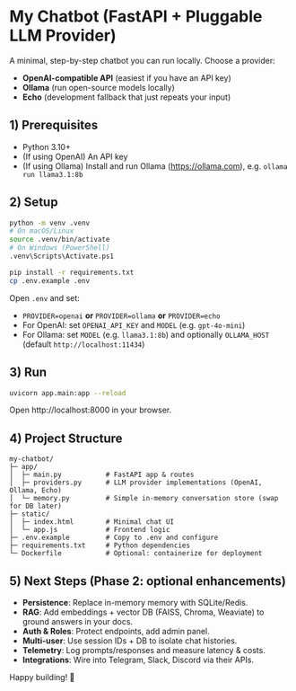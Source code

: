 # My Chatbot (FastAPI + Pluggable LLM Provider)

A minimal, step-by-step chatbot you can run locally. Choose a provider:
- **OpenAI-compatible API** (easiest if you have an API key)
- **Ollama** (run open-source models locally)
- **Echo** (development fallback that just repeats your input)

## 1) Prerequisites
- Python 3.10+
- (If using OpenAI) An API key
- (If using Ollama) Install and run Ollama (https://ollama.com), e.g. `ollama run llama3.1:8b`

## 2) Setup
```bash
python -m venv .venv
# On macOS/Linux
source .venv/bin/activate
# On Windows (PowerShell)
.venv\Scripts\Activate.ps1

pip install -r requirements.txt
cp .env.example .env
```

Open `.env` and set:
- `PROVIDER=openai` **or** `PROVIDER=ollama` **or** `PROVIDER=echo`
- For OpenAI: set `OPENAI_API_KEY` and `MODEL` (e.g. `gpt-4o-mini`)
- For Ollama: set `MODEL` (e.g. `llama3.1:8b`) and optionally `OLLAMA_HOST` (default `http://localhost:11434`)

## 3) Run
```bash
uvicorn app.main:app --reload
```
Open http://localhost:8000 in your browser.

## 4) Project Structure
```
my-chatbot/
├─ app/
│  ├─ main.py           # FastAPI app & routes
│  ├─ providers.py      # LLM provider implementations (OpenAI, Ollama, Echo)
│  └─ memory.py         # Simple in-memory conversation store (swap for DB later)
├─ static/
│  ├─ index.html        # Minimal chat UI
│  └─ app.js            # Frontend logic
├─ .env.example         # Copy to .env and configure
├─ requirements.txt     # Python dependencies
└─ Dockerfile           # Optional: containerize for deployment
```

## 5) Next Steps (Phase 2: optional enhancements)
- **Persistence**: Replace in-memory memory with SQLite/Redis.
- **RAG**: Add embeddings + vector DB (FAISS, Chroma, Weaviate) to ground answers in your docs.
- **Auth & Roles**: Protect endpoints, add admin panel.
- **Multi-user**: Use session IDs + DB to isolate chat histories.
- **Telemetry**: Log prompts/responses and measure latency & costs.
- **Integrations**: Wire into Telegram, Slack, Discord via their APIs.

Happy building! 🚀
